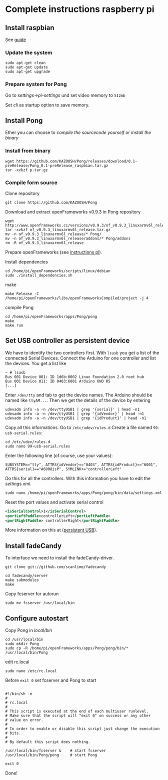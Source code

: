 # Complete instructions raspberry pi


## Install raspbian

See [guide](https://www.raspberrypi.org/documentation/installation/installing-images/)

### Update the system

```
sudo apt-get clean
sudo apt-get update
sudo apt-get upgrade
```

### Prepare system for Pong

Go to *settings->pi-settings* und set video memory to ```512mb```

Set *cli* as startup option to save memory.

## Install Pong

Ether you can choose to *compile the sourcecode yourself* or *install the binary*

### Install from binary

```
wget https://github.com/KAZOOSH/Pong/releases/download/0.1-preRelease/Pong_0.1-preRelease_raspbian.tar.gz
tar -xvkzf p.tar.gz
```


### Compile form source

Clone repository

```
git clone https://github.com/KAZOOSH/Pong
```

Download and extract openFrameworks v0.9.3 in Pong repository

```
wget http://www.openframeworks.cc/versions/v0.9.3/of_v0.9.3_linuxarmv6l_release.tar.gz
tar -xvkzf of_v0.9.3_linuxarmv6l_release.tar.gz
mv -n of_v0.9.3_linuxarmv6l_release/* Pong/
mv -n of_v0.9.3_linuxarmv6l_release/addons/* Pong/addons
rm -R of_v0.9.3_linuxarmv6l_release
```

Prepare openFrameworks (see [instructions pi](http://openframeworks.cc/setup/raspberrypi/)).

Install dependencies

```
cd /home/pi/openFrameworks/scripts/linux/debian
sudo ./install_dependencies.sh
```

make

```
make Release -C /home/pi/openFrameworks/libs/openFrameworksCompiled/project -j 4
```

compile Pong

```
cd /home/pi/openFrameworks/apps/Pong/pong
make
make run
```

## Set USB controller as persistent device 

We have to identify the two controllers first. With ```lsusb``` you get a list of the connected Serial Devices. Connect the Arduino for one controller and list the devices. You get a list like

```
~ # lsusb
Bus 001 Device 001: ID 1d6b:0002 Linux Foundation 2.0 root hub
Bus 001 Device 011: ID 0403:6001 Arduino UNO R5
[...]
```

Enter ```/dev/tty``` and tab to get the device names. The Arduino should be named like ```ttyAM...```. Then we get the details of the device by entering

```
udevadm info -a -n /dev/ttyUSB1 | grep '{serial}' | head -n1
udevadm info -a -n /dev/ttyUSB1 | grep '{idVendor}' | head -n1
udevadm info -a -n /dev/ttyUSB1 | grep '{idProduct}' | head -n1
```
Copy all this informations. Go to ```/etc/udev/rules.d``` Create a file named ```99-usb-serial.rules```: 

```
cd /etc/udev/rules.d
sudo nano 99-usb-serial.rules
```

Enter the following line (of course, use your values):

```
SUBSYSTEM=="tty", ATTRS{idVendor}=="0403", ATTRS{idProduct}=="6001", ATTRS{serial}=="A6008isP", SYMLINK+="controllerLeft"
```

Do this for all the controllers. With this information you have to edit the *settings.xml*.

```
sudo nano /home/pi/openFrameworks/apps/Pong/pong/bin/data/settings.xml
```

Reset the port values and activate serial control

```xml
<isSerialControl>1</isSerialControl>
<portLeftPaddle>controllerLeft</portLeftPaddle>
<portRightPaddle> controllerRight</portRightPaddle>
```

More information on this at ([persistent USB](http://hintshop.ludvig.co.nz/show/persistent-names-usb-serial-devices/)).

## Install fadeCandy

To interface we need to install the fadeCandy-driver.

```
git clone git://github.com/scanlime/fadecandy

cd fadecandy/server
make submodules
make
```

Copy fcserver for autorun

```
sudo mv fcserver /usr/local/bin
```

## Configure autostart

Copy Pong in *local/bin*

```
cd /usr/local/bin
sudo mkdir Pong
sudo cp -R /home/pi/openFrameworks/apps/Pong/pong/bin/* /usr/local/bin/Pong
```


edit rc.local

```
sudo nano /etc/rc.local
```

Before ```exit 0``` set fcserver and Pong to start

```

#!/bin/sh -e
#
# rc.local
#
# This script is executed at the end of each multiuser runlevel.
# Make sure that the script will "exit 0" on success or any other
# value on error.
#
# In order to enable or disable this script just change the execution
# bits.
#
# By default this script does nothing.
  
/usr/local/bin/fcserver &    # start fcserver  
/usr/local/bin/Pong/pong     # start Pong
  
exit 0
```

Done!






